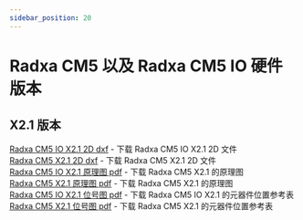```yaml
---
sidebar_position: 20
---
```


# Radxa CM5 以及 Radxa CM5 IO 硬件版本

## X2.1 版本

[Radxa CM5 IO X2.1 2D dxf](https://dl.radxa.com/cm5/radxa_cm5_io_board_x2100_2d.zip) - 下载 Radxa CM5 IO X2.1 2D 文件  
[Radxa CM5 X2.1 2D dxf](https://dl.radxa.com/cm5/radxa_cm5_x2100_2d.zip) - 下载 Radxa CM5 X2.1 2D 文件  
[Radxa CM5 IO X2.1 原理图 pdf](https://dl.radxa.com/cm5/radxa_cm5_io_board_x2100_schematic.pdf) - 下载 Radxa CM5 X2.1 的原理图  
[Radxa CM5 X2.1 原理图 pdf](https://dl.radxa.com/cm5/radxa_cm5_x2100_schematic.pdf) - 下载 Radxa CM5 X2.1 的原理图  
[Radxa CM5 IO X2.1 位号图 pdf](https://dl.radxa.com/cm5/radxa_cm5_io_board_x2100_smd.pdf) - 下载 Radxa CM5 IO X2.1 的元器件位置参考表  
[Radxa CM5 X2.1 位号图 pdf](https://dl.radxa.com/cm5/radxa_cm5_x2100_smd.pdf) - 下载 Radxa CM5 X2.1 的元器件位置参考表
